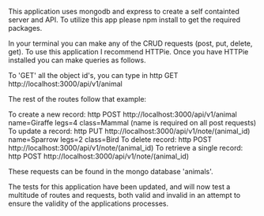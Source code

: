This application uses mongodb and express to create a self containted server and API. To utilize this app please npm install to get the required packages.

In your terminal you can make any of the CRUD requests (post, put, delete, get). To use this application I recommend HTTPie. Once you have HTTPie installed you can make queries as follows.

To 'GET' all the object id's, you can type in http GET http://localhost:3000/api/v1/animal

The rest of the routes follow that example: 

To create a new record: http POST http://localhost:3000/api/v1/animal name=Giraffe legs=4 class=Mammal (name is required on all post requests)
To update a record: http PUT http://localhost:3000/api/v1/note/(animal_id) name=Sparrow legs=2 class=Bird
To delete record: http POST http://localhost:3000/api/v1/note/(animal_id)
To retrieve a single record: http POST http://localhost:3000/api/v1/note/(animal_id)

These requests can be found in the mongo database 'animals'.

The tests for this application have been updated, and will now test a multitude of routes and requests, both valid and invalid in an attempt to ensure the validity of the applications processes.